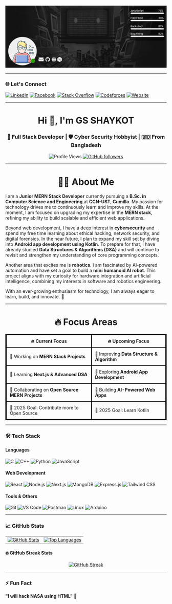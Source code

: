 ![GitHub Banner](https://github.com/gs-shaykot/gs-logo/blob/main/NewBanner.gif)

---

### 🌐 Let's Connect
[![LinkedIn](https://img.shields.io/badge/-LinkedIn-0077B5?style=for-the-badge&logo=linkedin&logoColor=white)](https://linkedin.com/in/gsshaykot)
[![Facebook](https://img.shields.io/badge/-Facebook-1877F2?style=for-the-badge&logo=facebook&logoColor=white)](https://facebook.com/gsshaykot)
[![Stack Overflow](https://img.shields.io/badge/-Stack%20Overflow-F58025?style=for-the-badge&logo=stack-overflow&logoColor=white)](https://stackoverflow.com/users/11073817)
[![Codeforces](https://img.shields.io/badge/-Codeforces-1F8ACB?style=for-the-badge&logo=codeforces&logoColor=white)](https://codeforces.com/profile/_gsgo_)
[![Website](https://img.shields.io/badge/-Portfolio-000000?style=for-the-badge&logo=vercel&logoColor=white)](https://gsshaykot.tech)

---

<h1 align="center">Hi 👋, I'm GS SHAYKOT</h1>
<h3 align="center">🚀 Full Stack Developer | 🛡️ Cyber Security Hobbyist | 🇧🇩 From Bangladesh</h3> 

<p align="center">
  <img src="https://komarev.com/ghpvc/?username=gs-shaykot&label=Profile%20views&color=0e75b6&style=flat" alt="Profile Views" /> 
  <a href="https://github.com/gs-shaykot?tab=followers">
    <img alt="GitHub followers" src="https://img.shields.io/github/followers/gs-shaykot?color=green&logo=github">
  </a>
</p>

---

<h1 align="center">👨‍💻 About Me</h1> 

<div align="left">

I am a **Junior MERN Stack Developer** currently pursuing a **B.Sc. in Computer Science and Engineering** at **CCN-UST, Cumilla**. My passion for technology drives me to continuously learn and improve my skills. At the moment, I am focused on upgrading my expertise in the **MERN stack**, refining my ability to build scalable and efficient web applications.  

Beyond web development, I have a deep interest in **cybersecurity** and spend my free time learning about ethical hacking, network security, and digital forensics. In the near future, I plan to expand my skill set by diving into **Android app development using Kotlin**. To prepare for that, I have already studied **Data Structures & Algorithms (DSA)** and will continue to revisit and strengthen my understanding of core programming concepts.  

Another area that excites me is **robotics**. I am fascinated by AI-powered automation and have set a goal to build a **mini humanoid AI robot**. This project aligns with my curiosity for hardware integration and artificial intelligence, combining my interests in software and robotics engineering.  

With an ever-growing enthusiasm for technology, I am always eager to learn, build, and innovate. 🚀  

</div>

---

<h1 align="center">🔥 Focus Areas</h1>
<div align="center">

<table style="border: 2px solid black; width: 100%;">
  <tr>
    <th style="border: 2px solid black; padding: 10px; text-align: center;">🔥 Current Focus</th>
    <th style="border: 2px solid black; padding: 10px; text-align: center;">🔥 Upcoming Focus</th>
  </tr>
  <tr>
    <td style="border: 2px solid black; padding: 10px;">🔭 Working on <b>MERN Stack Projects</b></td>
    <td style="border: 2px solid black; padding: 10px;">🔭 Improving <b>Data Structure & Algorithm</b></td>
  </tr>
  <tr>
    <td style="border: 2px solid black; padding: 10px;">🌱 Learning <b>Next.js & Advanced DSA</b></td>
    <td style="border: 2px solid black; padding: 10px;">🌱 Exploring <b>Android App Development</b></td>
  </tr>
  <tr>
    <td style="border: 2px solid black; padding: 10px;">👯 Collaborating on <b>Open Source MERN Projects</b></td>
    <td style="border: 2px solid black; padding: 10px;">👯 Building <b>AI-Powered Web Apps</b></td>
  </tr>
  <tr>
    <td style="border: 2px solid black; padding: 10px;">🚀 2025 Goal: Contribute more to Open Source</td>
    <td style="border: 2px solid black; padding: 10px;">🚀 2025 Goal: Learn Kotlin</td>
  </tr>
</table>

</div>

---

### 🛠️ Tech Stack

#### Languages
![C](https://img.shields.io/badge/-C-00599C?style=flat-square&logo=c)
![C++](https://img.shields.io/badge/-C++-00599C?style=flat-square&logo=c%2B%2B)
![Python](https://img.shields.io/badge/-Python-3776AB?style=flat-square&logo=python&logoColor=white)
![JavaScript](https://img.shields.io/badge/-JavaScript-F7DF1E?style=flat-square&logo=javascript&logoColor=black)

#### Web Development
![React](https://img.shields.io/badge/-React-61DAFB?style=flat-square&logo=react&logoColor=black)
![Node.js](https://img.shields.io/badge/-Node.js-339933?style=flat-square&logo=node.js&logoColor=white)
![Next.js](https://img.shields.io/badge/-Next.js-000000?style=flat-square&logo=next.js&logoColor=white)
![MongoDB](https://img.shields.io/badge/-MongoDB-47A248?style=flat-square&logo=mongodb&logoColor=white) 
![Express.js](https://img.shields.io/badge/-Express.js-000000?style=flat-square&logo=express&logoColor=white)
![Tailwind CSS](https://img.shields.io/badge/-Tailwind_CSS-38B2AC?style=flat-square&logo=tailwind-css&logoColor=white)

#### Tools & Others
![Git](https://img.shields.io/badge/-Git-F05032?style=flat-square&logo=git&logoColor=white)
![VS Code](https://img.shields.io/badge/-VS%20Code-007ACC?style=flat-square&logo=visual-studio-code&logoColor=white)
![Postman](https://img.shields.io/badge/-Postman-FF6C37?style=flat-square&logo=postman&logoColor=white)
![Linux](https://img.shields.io/badge/-Linux-FCC624?style=flat-square&logo=linux&logoColor=black)
![Arduino](https://img.shields.io/badge/-Arduino-00979D?style=flat-square&logo=arduino&logoColor=white)

---

### 📈 GitHub Stats

<table>
  <tr>
    <td>
      <a href="https://github.com/anuraghazra/github-readme-stats">
        <img height="180em" src="https://github-readme-stats.vercel.app/api?username=gs-shaykot&show_icons=true&theme=tokyonight&count_private=true" alt="GitHub Stats"/>
      </a>
    </td>
    <td>
      <a href="https://github.com/anuraghazra/github-readme-stats">
        <img height="180em" src="https://github-readme-stats.vercel.app/api/top-langs/?username=gs-shaykot&layout=compact&theme=tokyonight" alt="Top Languages"/>
      </a>
    </td>
  </tr>
</table>

#### 🔥 GitHub Streak Stats
<p align="center">
  <a href="https://git.io/streak-stats">
    <img src="https://streak-stats.demolab.com?user=gs-shaykot&theme=tokyonight" alt="GitHub Streak"/>
  </a>
</p>

---

### ⚡ Fun Fact
**"I will hack NASA using HTML"** 🔐
